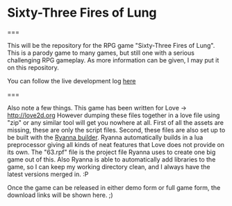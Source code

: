 # Sixty-Three Fires of Lung


===

This will be the repository for the RPG game "Sixty-Three Fires of Lung". 
This is a parody game to many games, but still one with a serious challenging RPG gameplay.
As more information can be given, I may put it on this repository.

You can follow the live development log [here](http://tricky.gamejolt.io/63fires)

===

Also note a few things. This game has been written for Love -> http://love2d.org
However dumping these files together in a love file using "zip" or any similar tool will get you nowhere at all. 
First of all the assets are missing, these are only the script files.
Second, these files are also set up to be built with the [Ryanna builder](https://github.com/TrickyGameTools/Ryanna). Ryanna automatically builds in a lua preprocessor giving all kinds of neat features that Love does not provide on its own. The "63.rpf" file is the project file Ryanna uses to create one big game out of this. Also Ryanna is able to automatically add libraries to the game, so I can keep my working directory clean, and I always have the latest versions merged in. :P

Once the game can be released in either demo form or full game form, the download links will be shown here. ;)

